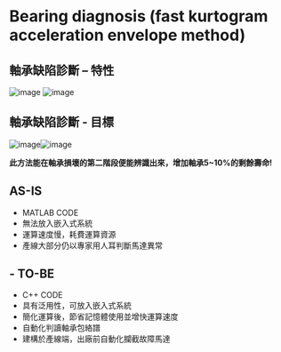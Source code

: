 # Bearing diagnosis (fast kurtogram acceleration envelope method)

## 軸承缺陷診斷 – 特性 
![image](https://user-images.githubusercontent.com/29520388/164459315-79d6962f-765d-4205-a012-5165766b2d3b.png)
![image](https://user-images.githubusercontent.com/29520388/164459432-d7bdfb30-b49a-46b5-8517-348f7a0e0db0.png)

## 軸承缺陷診斷 - 目標
![image](https://user-images.githubusercontent.com/29520388/164459559-5df7ccfd-3166-411d-aa34-15baeeb8dce4.png)![image](https://user-images.githubusercontent.com/29520388/164459880-157d365c-b20e-4935-8f89-e50201e056c3.png)

**此方法能在軸承損壞的第二階段便能辨識出來，增加軸承5~10%的剩餘壽命!**

## AS-IS
- MATLAB CODE
- 無法放入嵌入式系統
- 運算速度慢，耗費運算資源
- 產線大部分仍以專家用人耳判斷馬達異常

## - TO-BE
- C++ CODE
- 具有泛用性，可放入嵌入式系統
- 簡化運算後，節省記憶體使用並增快運算速度
- 自動化判讀軸承包絡譜
- 建構於產線端，出廠前自動化攔截故障馬達
